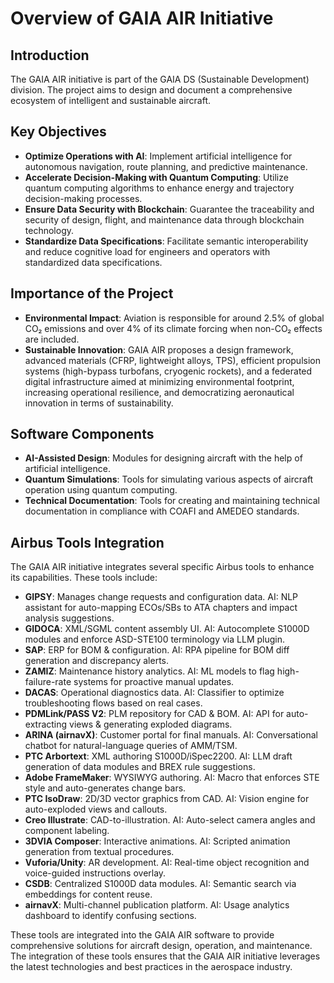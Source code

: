 # Overview of GAIA AIR Initiative

## Introduction

The GAIA AIR initiative is part of the GAIA DS (Sustainable Development) division. The project aims to design and document a comprehensive ecosystem of intelligent and sustainable aircraft.

## Key Objectives

- **Optimize Operations with AI**: Implement artificial intelligence for autonomous navigation, route planning, and predictive maintenance.
- **Accelerate Decision-Making with Quantum Computing**: Utilize quantum computing algorithms to enhance energy and trajectory decision-making processes.
- **Ensure Data Security with Blockchain**: Guarantee the traceability and security of design, flight, and maintenance data through blockchain technology.
- **Standardize Data Specifications**: Facilitate semantic interoperability and reduce cognitive load for engineers and operators with standardized data specifications.

## Importance of the Project

- **Environmental Impact**: Aviation is responsible for around 2.5% of global CO₂ emissions and over 4% of its climate forcing when non-CO₂ effects are included.
- **Sustainable Innovation**: GAIA AIR proposes a design framework, advanced materials (CFRP, lightweight alloys, TPS), efficient propulsion systems (high-bypass turbofans, cryogenic rockets), and a federated digital infrastructure aimed at minimizing environmental footprint, increasing operational resilience, and democratizing aeronautical innovation in terms of sustainability.

## Software Components

- **AI-Assisted Design**: Modules for designing aircraft with the help of artificial intelligence.
- **Quantum Simulations**: Tools for simulating various aspects of aircraft operation using quantum computing.
- **Technical Documentation**: Tools for creating and maintaining technical documentation in compliance with COAFI and AMEDEO standards.

## Airbus Tools Integration

The GAIA AIR initiative integrates several specific Airbus tools to enhance its capabilities. These tools include:

- **GIPSY**: Manages change requests and configuration data. AI: NLP assistant for auto-mapping ECOs/SBs to ATA chapters and impact analysis suggestions.
- **GIDOCA**: XML/SGML content assembly UI. AI: Autocomplete S1000D modules and enforce ASD-STE100 terminology via LLM plugin.
- **SAP**: ERP for BOM & configuration. AI: RPA pipeline for BOM diff generation and discrepancy alerts.
- **ZAMIZ**: Maintenance history analytics. AI: ML models to flag high-failure-rate systems for proactive manual updates.
- **DACAS**: Operational diagnostics data. AI: Classifier to optimize troubleshooting flows based on real cases.
- **PDMLink/PASS V2**: PLM repository for CAD & BOM. AI: API for auto-extracting views & generating exploded diagrams.
- **ARINA (airnavX)**: Customer portal for final manuals. AI: Conversational chatbot for natural-language queries of AMM/TSM.
- **PTC Arbortext**: XML authoring S1000D/iSpec2200. AI: LLM draft generation of data modules and BREX rule suggestions.
- **Adobe FrameMaker**: WYSIWYG authoring. AI: Macro that enforces STE style and auto-generates change bars.
- **PTC IsoDraw**: 2D/3D vector graphics from CAD. AI: Vision engine for auto-exploded views and callouts.
- **Creo Illustrate**: CAD-to-illustration. AI: Auto-select camera angles and component labeling.
- **3DVIA Composer**: Interactive animations. AI: Scripted animation generation from textual procedures.
- **Vuforia/Unity**: AR development. AI: Real-time object recognition and voice-guided instructions overlay.
- **CSDB**: Centralized S1000D data modules. AI: Semantic search via embeddings for content reuse.
- **airnavX**: Multi-channel publication platform. AI: Usage analytics dashboard to identify confusing sections.

These tools are integrated into the GAIA AIR software to provide comprehensive solutions for aircraft design, operation, and maintenance. The integration of these tools ensures that the GAIA AIR initiative leverages the latest technologies and best practices in the aerospace industry.
